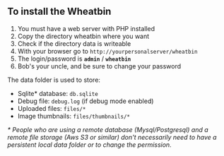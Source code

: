 To install the Wheatbin
-----------------------

1. You must have a web server with PHP installed
2. Copy the directory wheatbin where you want
3. Check if the directory data is writeable
4. With your browser go to `http://yourpersonalserver/wheatbin`
5. The login/password is **`admin`** / **`wheatbin`**
6. Bob's your uncle, and be sure to change your password

The data folder is used to store:

- Sqlite\* database: `db.sqlite`
- Debug file: `debug.log` (if debug mode enabled)
- Uploaded files: `files/*`
- Image thumbnails: `files/thumbnails/*`

_\* People who are using a remote database (Mysql/Postgresql) and a remote file storage (Aws S3 or similar) don't necessarily need to have a persistent local data folder or to change the permission._
